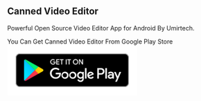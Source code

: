 ## Canned Video Editor
Powerful Open Source Video Editor App for Android By Umirtech.

You Can Get Canned Video Editor From Google Play Store
<a href="https://play.google.com/store/apps/details?id=com.umirtech.cannedvideoeditor">
    <img src="images/en_get.svg" alt="Get on Google Playt" width="300"/>
</a>

